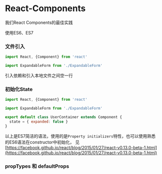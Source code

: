 # React-Components
我们React Components的最佳实践

使用ES6、ES7

### 文件引入
```javascript
import React, {Component} from 'react'

import ExpandableForm from './ExpandableForm'
```

引入依赖和引入本地文件之间空一行

### 初始化State
```javascript
import React, {Component} from 'react'

import ExpandableForm from './ExpandableForm'

export default class UserContainer extends Component {
  state = { expanded: false }
}
```

以上是ES7简洁的语法，使用的是```Property initializers```特性，也可以使用熟悉的ES6语法在constructor中初始化，
见[https://facebook.github.io/react/blog/2015/01/27/react-v0.13.0-beta-1.html](https://facebook.github.io/react/blog/2015/01/27/react-v0.13.0-beta-1.html)

### propTypes 和 defaultProps

